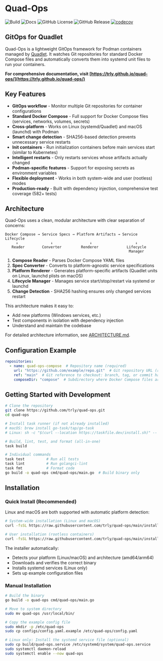 # Quad-Ops

![Build](https://github.com/trly/quad-ops/actions/workflows/build.yml/badge.svg) ![Docs](https://github.com/trly/quad-ops/actions/workflows/docs.yaml/badge.svg) ![GitHub License](https://img.shields.io/github/license/trly/quad-ops) ![GitHub Release](https://img.shields.io/github/v/release/trly/quad-ops) [![codecov](https://codecov.io/gh/trly/quad-ops/graph/badge.svg?token=ID6CGJPXR6)](https://codecov.io/gh/trly/quad-ops)

## GitOps for Quadlet

Quad-Ops is a lightweight GitOps framework for Podman containers managed by [Quadlet](https://docs.podman.io/en/latest/markdown/podman-systemd.unit.5.html). It watches Git repositories for standard Docker Compose files and automatically converts them into systemd unit files to run your containers.

**For comprehensive documentation, visit [https://trly.github.io/quad-ops/](https://trly.github.io/quad-ops/)**

## Key Features

- **GitOps workflow** - Monitor multiple Git repositories for container configurations
- **Standard Docker Compose** - Full support for Docker Compose files (services, networks, volumes, secrets)
- **Cross-platform** - Works on Linux (systemd/Quadlet) and macOS (launchd) with Podman
- **Smart change detection** - SHA256-based detection prevents unnecessary service restarts
- **Init containers** - Run initialization containers before main services start (similar to Kubernetes)
- **Intelligent restarts** - Only restarts services whose artifacts actually changed
- **Podman-specific features** - Support for exposing secrets as environment variables
- **Flexible deployment** - Works in both system-wide and user (rootless) modes
- **Production-ready** - Built with dependency injection, comprehensive test coverage (582+ tests)

## Architecture

Quad-Ops uses a clean, modular architecture with clear separation of concerns:

```
Docker Compose → Service Specs → Platform Artifacts → Service Lifecycle
     ↓               ↓                 ↓                    ↓
   Reader        Converter         Renderer             Lifecycle
                                                         Manager
```

1. **Compose Reader** - Parses Docker Compose YAML files
2. **Spec Converter** - Converts to platform-agnostic service specifications
3. **Platform Renderer** - Generates platform-specific artifacts (Quadlet units on Linux, launchd plists on macOS)
4. **Lifecycle Manager** - Manages service start/stop/restart via systemd or launchd
5. **Change Detection** - SHA256 hashing ensures only changed services restart

This architecture makes it easy to:
- Add new platforms (Windows services, etc.)
- Test components in isolation with dependency injection
- Understand and maintain the codebase

For detailed architecture information, see [ARCHITECTURE.md](ARCHITECTURE.md).

## Configuration Example

```yaml
repositories:
  - name: quad-ops-compose  # Repository name (required)
    url: "https://github.com/example/repo.git"  # Git repository URL (required)
    ref: "main"  # Git reference to checkout: branch, tag, or commit hash (optional)
    composeDir: "compose"  # Subdirectory where Docker Compose files are located (optional)
```

## Getting Started with Development

```bash
# Clone the repository
git clone https://github.com/trly/quad-ops.git
cd quad-ops

# Install task runner (if not already installed)
# macOS: brew install go-task/tap/go-task
# Linux: sh -c "$(curl --location https://taskfile.dev/install.sh)" -- -d -b ~/.local/bin

# Build, lint, test, and format (all-in-one)
task build

# Individual commands
task test          # Run all tests
task lint          # Run golangci-lint
task fmt           # Format code
go build -o quad-ops cmd/quad-ops/main.go  # Build binary only
```

## Installation

### Quick Install (Recommended)

Linux and macOS are both supported with automatic platform detection:

```bash
# System-wide installation (Linux and macOS)
curl -fsSL https://raw.githubusercontent.com/trly/quad-ops/main/install.sh | bash

# User installation (rootless containers)
curl -fsSL https://raw.githubusercontent.com/trly/quad-ops/main/install.sh | bash -s -- --user
```

The installer automatically:
- Detects your platform (Linux/macOS) and architecture (amd64/arm64)
- Downloads and verifies the correct binary
- Installs systemd services (Linux only)
- Sets up example configuration files

### Manual Installation

```bash
# Build the binary
go build -o quad-ops cmd/quad-ops/main.go

# Move to system directory
sudo mv quad-ops /usr/local/bin/

# Copy the example config file
sudo mkdir -p /etc/quad-ops
sudo cp configs/config.yaml.example /etc/quad-ops/config.yaml

# Linux only: Install the systemd service file (optional)
sudo cp build/quad-ops.service /etc/systemd/system/quad-ops.service
sudo systemctl daemon-reload
sudo systemctl enable --now quad-ops
```
